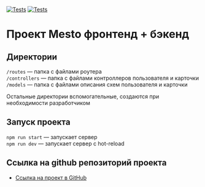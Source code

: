 [![Tests](https://github.com/Vyacheslav-Kobetskoy/express-mesto-gha/actions/workflows/tests-13-sprint.yml/badge.svg)](https://github.com/Vyacheslav-Kobetskoy/express-mesto-gha/actions/workflows/tests-13-sprint.yml) 
[![Tests](https://github.com/Vyacheslav-Kobetskoy/express-mesto-gha/actions/workflows/tests-14-sprint.yml/badge.svg)](https://github.com/Vyacheslav-Kobetskoy/express-mesto-gha/actions/workflows/tests-14-sprint.yml)
# Проект Mesto фронтенд + бэкенд

## Директории

`/routes` — папка с файлами роутера  
`/controllers` — папка с файлами контроллеров пользователя и карточки   
`/models` — папка с файлами описания схем пользователя и карточки  
  
Остальные директории вспомогательные, создаются при необходимости разработчиком

## Запуск проекта

`npm run start` — запускает сервер   
`npm run dev` — запускает сервер с hot-reload

## Ссылка на github репозиторий проекта

* [Ссылка на проект в GitHub](https://github.com/Vyacheslav-Kobetskoy/express-mesto-gha)
